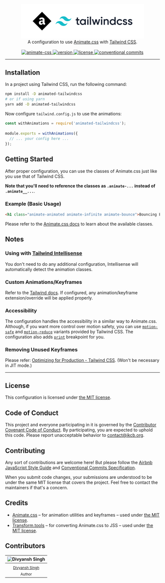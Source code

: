 <!-- markdownlint-disable MD033 MD041 -->
<p align="center">
  <img alt="Animated Tailwind CSS" src="./logo.svg" width="400">
  <br>
  A configuration to use <a href="https://github.com/animate-css/animate.css">
  Animate.css</a> with <a href="https://github.com/tailwindlabs/tailwindcss">
  Tailwind CSS</a>.
  <br>
  <br>
  <a href="https://github.com/animate-css/animate.css/releases/tag/v4.1.1">
    <img alt="animate-css" src=
    "https://img.shields.io/badge/animate.css-v4.1.1-007EC6?style=flat-square">
  </a>
  <a href="https://www.npmjs.com/package/animated-tailwindcss">
    <img alt="version" src=
    "https://img.shields.io/npm/v/animated-tailwindcss?style=flat-square">
  </a>
  <a href="LICENSE">
    <img alt="license" src=
    "https://img.shields.io/npm/l/animated-tailwindcss?style=flat-square">
  </a>
  <a href="https://conventionalcommits.org">
    <img alt="conventional commits" src=
    "https://img.shields.io/badge/conventional%20commits-1.0.0-yellow.svg?style=flat-square">
  </a>
</p>

---

## Installation

In a project using Tailwind CSS, run the following command:

```sh
npm install -D animated-tailwindcss
# or if using yarn
yarn add -D animated-tailwindcss
```

Now configure `tailwind.config.js` to use the animations:

```js
const withAnimations = require('animated-tailwindcss');

module.exports = withAnimations({
  // ... your config here ...
});
```

## Getting Started

After proper configuration, you can use the classes of Animate.css just like you use that of Tailwind CSS.

**Note that you'll need to reference the classes as `.animate-...` instead of `.animate__...`**.

### Example (Basic Usage)

```html
<h1 class="animate-animated animate-infinite animate-bounce">Bouncing Element</h1>
```

Please refer to the [Animate.css docs](https://animate.style/) to learn about the available classes.

## Notes

### Using with [Tailwind Intellisense](vscode:extension/bradlc.vscode-tailwindcss)

You don't need to do any additional configuration, Intellisense will automatically detect the animation classes.

### Custom Animations/Keyframes

Refer to the [Tailwind docs](https://tailwindcss.com/docs/animation#customizing). If configured, any animation/keyframe extension/override will be applied properly.

### Accessibility

The configuration handles the accessibility in a similar way to Animate.css. Although, if you want more control over motion safety, you can use [`motion-safe`](https://tailwindcss.com/docs/hover-focus-and-other-states#motion-safe) and [`motion-reduce`](https://tailwindcss.com/docs/hover-focus-and-other-states#motion-reduce) variants provided by Tailwind CSS. The configuration also adds [`print`](https://tailwindcss.com/docs/breakpoints#styling-for-print) breakpoint for you.

### Removing Unused Keyframes

Please refer: [Optimizing for Production - Tailwind CSS](https://tailwindcss.com/docs/optimizing-for-production#removing-unused-keyframes). (Won't be necessary in JIT mode.)

---

## License

This configuration is licensed under [the MIT license](LICENSE).

## Code of Conduct

This project and everyone participating in it is governed by the [Contributor Covenant Code of Conduct](CODE_OF_CONDUCT.md). By participating, you are expected to uphold this code. Please report unacceptable behavior to [contact@ikcb.org](mailto:contact@ikcb.org).

## Contributing

Any sort of contributions are welcome here! But please follow the [Airbnb JavaScript Style Guide](https://github.com/airbnb/javascript) and [Conventional Commits Specification](https://www.conventionalcommits.org/en/v1.0.0/#specification).

When you submit code changes, your submissions are understood to be under the same MIT license that covers the project. Feel free to contact the maintainers if that's a concern.

## Credits

- [Animate.css](https://github.com/animate-css/animate.css) &ndash; for animation utilities and keyframes &ndash; used under [the MIT license](https://github.com/animate-css/animate.css/blob/main/LICENSE).
- [Transform.tools](https://github.com/ritz078/transform) &ndash; for converting Animate.css to JSS &ndash; used under [the MIT license](https://github.com/ritz078/transform/blob/master/LICENSE).

## Contributors

| ![Divyansh Singh](https://avatars1.githubusercontent.com/u/40380293?v=4&s=100) |
| :----------------------------------------------------------------------------: |
|      <sub> [Divyansh Singh](https://github.com/brc-dd) <br> Author </sub>      |
